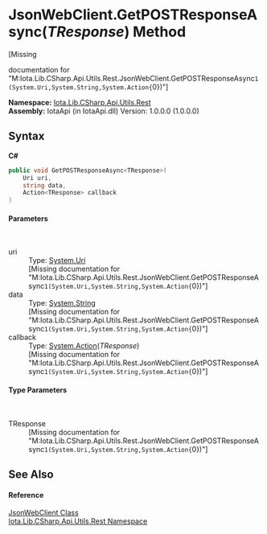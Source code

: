 # JsonWebClient.GetPOSTResponseAsync(*TResponse*) Method 
 

\[Missing <summary> documentation for "M:Iota.Lib.CSharp.Api.Utils.Rest.JsonWebClient.GetPOSTResponseAsync``1(System.Uri,System.String,System.Action{``0})"\]

**Namespace:**&nbsp;<a href="N_Iota_Lib_CSharp_Api_Utils_Rest">Iota.Lib.CSharp.Api.Utils.Rest</a><br />**Assembly:**&nbsp;IotaApi (in IotaApi.dll) Version: 1.0.0.0 (1.0.0.0)

## Syntax

**C#**<br />
``` C#
public void GetPOSTResponseAsync<TResponse>(
	Uri uri,
	string data,
	Action<TResponse> callback
)

```


#### Parameters
&nbsp;<dl><dt>uri</dt><dd>Type: <a href="http://msdn2.microsoft.com/en-us/library/txt7706a" target="_blank">System.Uri</a><br />\[Missing <param name="uri"/> documentation for "M:Iota.Lib.CSharp.Api.Utils.Rest.JsonWebClient.GetPOSTResponseAsync``1(System.Uri,System.String,System.Action{``0})"\]</dd><dt>data</dt><dd>Type: <a href="http://msdn2.microsoft.com/en-us/library/s1wwdcbf" target="_blank">System.String</a><br />\[Missing <param name="data"/> documentation for "M:Iota.Lib.CSharp.Api.Utils.Rest.JsonWebClient.GetPOSTResponseAsync``1(System.Uri,System.String,System.Action{``0})"\]</dd><dt>callback</dt><dd>Type: <a href="http://msdn2.microsoft.com/en-us/library/018hxwa8" target="_blank">System.Action</a>(*TResponse*)<br />\[Missing <param name="callback"/> documentation for "M:Iota.Lib.CSharp.Api.Utils.Rest.JsonWebClient.GetPOSTResponseAsync``1(System.Uri,System.String,System.Action{``0})"\]</dd></dl>

#### Type Parameters
&nbsp;<dl><dt>TResponse</dt><dd>\[Missing <typeparam name="TResponse"/> documentation for "M:Iota.Lib.CSharp.Api.Utils.Rest.JsonWebClient.GetPOSTResponseAsync``1(System.Uri,System.String,System.Action{``0})"\]</dd></dl>

## See Also


#### Reference
<a href="T_Iota_Lib_CSharp_Api_Utils_Rest_JsonWebClient">JsonWebClient Class</a><br /><a href="N_Iota_Lib_CSharp_Api_Utils_Rest">Iota.Lib.CSharp.Api.Utils.Rest Namespace</a><br />